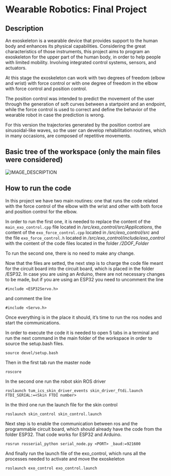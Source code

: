 # Wearable Robotics: Final Project

## Description 

An exoskeleton is a wearable device that provides support to the human body and enhances its physical capabilities. Considering the great characteristics of those instruments, this project aims to program an exoskeleton for the upper part of the human body, in order to help people with limited mobility. Involving integrated control systems, sensors, and actuators.

At this stage the exoskeleton can work with two degrees of freedom (elbow and wrist) with force control or with one degree of freedom in the elbow with force control and position control.

The position control was intended to predict the movement of the user through the generation of soft curves between a startpoint and an endpoint, while the force control is used to correct and define the behavior of the wearable robot in case the prediction is wrong.


For this version the trajectories generated by the position control are sinusoidal-like waves, so the user can develop rehabilitation routines, which in many occasions, are composed of repetitive movements.


## Basic tree of the workspace (only the main files were considered)


![IMAGE_DESCRIPTION](https://i.postimg.cc/cLjRLRRx/Screenshot-from-2023-02-06-18-14-20.png)


## How to run the code
In this project we have two main routines: one that runs the code related with the force control of the elbow with the wrist and other with both force and position control for the elbow.


In order to run the first one, it is needed to replace the content of the `main_exo_control.cpp` file located in _/src/exo_control/src/Applications_, the content of the `exo_force_control.cpp` located in _/src/exo_control/src_ and the file `exo_force_control.h` located in _/src/exo_control/include/exo_control_ with the content of the code files located in the folder _/2DOF_Folder_ 


To run the second one, there is no need to make any change.


Now that the files are setted, the next step is to charge the code file meant for the circuit board into the circuit board, which is placed in the folder /ESP32. In case you are using an Arduino, there are not necessary changes to be made, but if you are using an ESP32 you need to uncomment the line

`#include <ESP32Servo.h>`

and comment the line

`#include <Servo.h>`




Once everything is in the place it should, it’s time to run the ros nodes and start the communications.


In order to execute the code it is needed to open 5 tabs in a terminal and run the next command in the main folder of the workspace in order to source the setup.bash files.


`source devel/setup.bash`


Then in the first tab run the master node 

`roscore`

In the second one run the robot skin ROS driver

`roslaunch tum_ics_skin_driver_events skin_driver_ftdi.launch FTDI_SERIAL:=<Skin FTDI number>`


In the third one run the launch file for the skin control 

`roslaunch skin_control skin_control.launch`


Next step is to enable the communication between ros and the programmable circuit board, which should already have the code from the folder ESP32. That code works for ESP32 and Arduino.

`rosrun rosserial_python serial_node.py <PORT> _baud:=921600`


And finally run the launch file of the exo_control, which runs all the processes needed to activate and move the exoskeleton

`roslaunch exo_control exo_control.launch`

